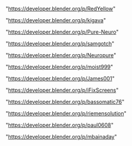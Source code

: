 "https://developer.blender.org/p/RedYellow"

"https://developer.blender.org/p/kigava"

"https://developer.blender.org/p/Pure-Neuro"

"https://developer.blender.org/p/samgotch"

"https://developer.blender.org/p/Neuropure"

"https://developer.blender.org/p/moist999"

"https://developer.blender.org/p/James001"

"https://developer.blender.org/p/iFixScreens"

"https://developer.blender.org/p/bassomatic76"

"https://developer.blender.org/p/riemensolution"

"https://developer.blender.org/p/paul0608"

"https://developer.blender.org/p/mbainaday"

 
